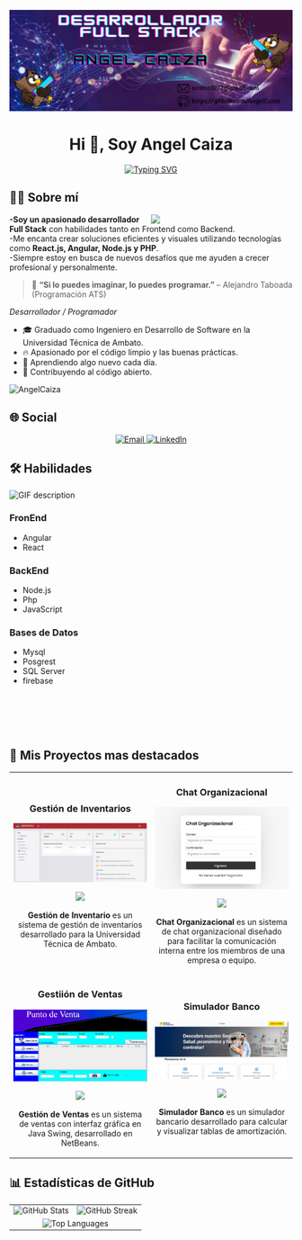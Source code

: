 <p align="center">
  <img src="./perfil2.png" alt="Angel Caiza Banner" style="max-width: 100%; height: auto;" />
</p>
<h1 align="center">Hi 👋, Soy Angel Caiza</h1>

<p align="center">
  <a href="https://git.io/typing-svg">
    <img src="https://readme-typing-svg.demolab.com?font=Fira+Code&weight=500&size=22&pause=1000&color=FC6C85&center=true&vCenter=true&width=435&lines=Desarrollador+Full+Stack;Frontend+%2B+Backend;Apasionado+por+el+c%C3%B3digo+limpio+%F0%9F%92%AA" alt="Typing SVG" />
  </a>
</p>

<!-- Start Sobre mí -->
<h2>🙋‍♂️ Sobre mí</h2>
<div>
  <img  src= "https://owlbertsio-resized.s3.amazonaws.com/Popper.psd.full.png"  align="right" width="50%">
</div>
<p align="left">
  <strong>-Soy un apasionado desarrollador Full Stack</strong> con habilidades tanto en Frontend como Backend.<br/>
  -Me encanta crear soluciones eficientes y visuales utilizando tecnologías como 
  <strong>React.js, Angular,
    Node.js y PHP</strong>.<br/>
  -Siempre estoy en busca de nuevos desafíos que me ayuden a crecer profesional y personalmente.
</p>

<blockquote>
  🚀 <strong>“Si lo puedes imaginar, lo puedes programar.”</strong> – Alejandro Taboada (Programación ATS)
</blockquote>

*Desarrollador / Programador*



<ul>
  <li>🎓 Graduado como Ingeniero en Desarrollo de Software en la Universidad Técnica de Ambato.</li>
  <li>🔥 Apasionado por el código limpio y las buenas prácticas.</li>
  <li>🌱 Aprendiendo algo nuevo cada día.</li>
  <li>💪 Contribuyendo al código abierto.</li>
</ul>
<!-- End Sobre mí -->

<!--Profile Count Badge-->
<p align="left">
  <img src="https://komarev.com/ghpvc/?username=AngelCaiza&label=Profile%20views&color=770677&style=for-the-badge&logo=star" alt="AngelCaiza" />
</p>

##  🌐 Social 
<p align="center">
  <a href="mailto:acaiza0272@gmail.com">
    <img alt="Email" src="https://img.shields.io/badge/Gmail-acaiza0272@gmail.com-0077B5?style=flat-square&logo=gmail&logoColor=white">
  </a>

  <a href="https://linkedin.com/in/angelcaiza">
    <img alt="LinkedIn" src="https://img.shields.io/badge/LinkedIn-Angel_Caiza-0077B5?style=flat-square&logo=linkedin&logoColor=white">
  </a>
</p>

## 🛠️  Habilidades
<picture>
  <source media="(prefers-color-scheme: dark)" srcset="./Skills_Animation_Dark.gif">
  <source media="(prefers-color-scheme: light)" srcset="./Skills_Animation_White.gif">
  <img align="left" alt="GIF description" src="./Skills_Animation_White.gif">
</picture>
<br />
<h3 align="left">FronEnd</h3>
 <ul align="left">
  <li>Angular</li>
  <li>React</li>
</ul>
<h3 align="left">BackEnd</h3>
 <ul align="left">
  <li>Node.js</li>
  <li>Php</li>
  <li>JavaScript</li>
</ul>
<h3 align="left">Bases de Datos</h3>
 <ul align="left">
  <li>Mysql</li>
  <li>Posgrest</li>
  <li>SQL Server</li>
  <li>firebase</li>
</ul>
<br />
<br />
<br />
<br />
<!-- Proyectos Destacados -->
<h2>🚧 Mis Proyectos mas destacados</h2>

<table>
<tr>
  <td width="50%">
  <h3 align="center">Gestión de Inventarios</h3>
  <div align="center">
    <a href="https://github.com/AngelCaiza/Gestion-de-Inventarios.git" target="_blank"><img src="./gestionInvn.jpg"" width="400" alt="Student Management"></a>
    <p>
      <a href="https://github.com/AngelCaiza/Gestion-de-Inventarios.git" target="_blank">
        <img src="https://img.shields.io/badge/Github-047495?style=for-the-badge&logo=github&logoColor=black">
      </a>
    </p>
    <p><strong>Gestión de Inventario </strong>  es un sistema de gestión de inventarios desarrollado para la Universidad Técnica de Ambato.</p>
  </div>                
</td>
  
  <td width="50%">
  <h3 align="center">Chat Organizacional</h3>
  <div align="center">
    <a href="https://github.com/AngelCaiza/Chat-Organizacional.git" target="_blank"><img src="./chat.jpg"" width="400" alt="Student Management"></a>
    <p>
      <a href="https://github.com/AngelCaiza/Chat-Organizacional.git" target="_blank">
        <img src="https://img.shields.io/badge/Github-047495?style=for-the-badge&logo=github&logoColor=black">
      </a>
    </p>
    <p><strong>Chat Organizacional  </strong> es un sistema de chat organizacional diseñado para facilitar la comunicación interna entre los miembros de una empresa o equipo.</p>
  </div>                
</td>

  </td>
  <tr>
  <td width="50%">
  <h3 align="center">Gestiión de Ventas</h3>
  <div align="center">
    <a href="https://github.com/AngelCaiza/Gestion-de-Ventas.git" target="_blank"><img src="./ventas.jpg"" width="400" alt="Student Management"></a>
    <p>
      <a href="https://github.com/AngelCaiza/Gestion-de-Ventas.git" target="_blank">
        <img src="https://img.shields.io/badge/Github-047495?style=for-the-badge&logo=github&logoColor=black">
      </a>
    </p>
    <p><strong>Gestión de Ventas  </strong>  es un sistema de ventas con interfaz gráfica en Java Swing, desarrollado en NetBeans.</p>
  </div>                
</td>
   <td width="50%">
  <h3 align="center">Simulador Banco</h3>
  <div align="center">
    <a href="https://github.com/AngelCaiza/Simulador-Banco.git" target="_blank"><img src="./banco.jpg"" width="400" alt="Student Management"></a>
    <p>
      <a href="https://github.com/AngelCaiza/Simulador-Banco.git" target="_blank">
        <img src="https://img.shields.io/badge/Github-047495?style=for-the-badge&logo=github&logoColor=black">
      </a>
    </p>
    <p><strong>Simulador Banco </strong>es un simulador bancario desarrollado para calcular y visualizar tablas de amortización.</p>
  </div>                
</td>
</table>  
<!-- Estadísticas -->
<!-- Estadísticas -->
<h2>📊 Estadísticas de GitHub</h2>

<table>
  <tr>
    <td>
      <img src="https://github-readme-stats.vercel.app/api?username=AngelCaiza&show_icons=true&theme=tokyonight&count_private=true" alt="GitHub Stats" />
    </td>
    <td>
      <img src="https://github-readme-streak-stats.herokuapp.com?user=AngelCaiza&theme=tokyonight" alt="GitHub Streak" />
    </td>
  </tr>
  <tr>
    <td colspan="2" align="center">
      <img src="https://github-readme-stats.vercel.app/api/top-langs/?username=AngelCaiza&layout=compact&theme=tokyonight" alt="Top Languages" />
    </td>
  </tr>
</table>



